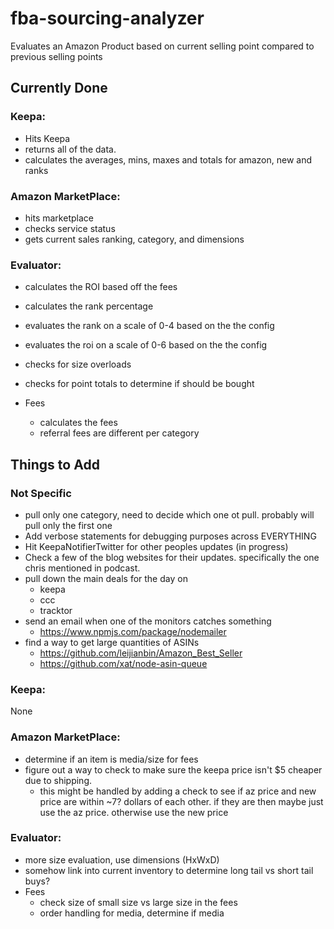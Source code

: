 # fba-sourcing-analyzer
Evaluates an Amazon Product based on current selling point compared to previous selling points

## Currently Done

### Keepa:
- Hits Keepa
- returns all of the data.
- calculates the averages, mins, maxes and totals for amazon, new and ranks

### Amazon MarketPlace:
- hits marketplace
- checks service status
- gets current sales ranking, category, and dimensions

### Evaluator:
- calculates the ROI based off the fees
- calculates the rank percentage
- evaluates the rank on a scale of 0-4 based on the the config
- evaluates the roi on a scale of 0-6 based on the the config
- checks for size overloads
- checks for point totals to determine if should be bought

- Fees
  - calculates the fees
  - referral fees are different per category


## Things to Add

### Not Specific
- pull only one category, need to decide which one ot pull. probably will pull only the first one
- Add verbose statements for debugging purposes across EVERYTHING
- Hit KeepaNotifierTwitter for other peoples updates (in progress)
- Check a few of the blog websites for their updates. specifically the one chris mentioned in podcast.
- pull down the main deals for the day on
  - keepa
  - ccc
  - tracktor
- send an email when one of the monitors catches something
  - https://www.npmjs.com/package/nodemailer
- find a way to get large quantities of ASINs
  - https://github.com/leijianbin/Amazon_Best_Seller
  - https://github.com/xat/node-asin-queue

### Keepa:
None

### Amazon MarketPlace:
- determine if an item is media/size for fees
- figure out a way to check to make sure the keepa price isn't $5 cheaper due to shipping.
  - this might be handled by adding a check to see if az price and new price are within ~7? dollars of each other. if they are then maybe just use the az price. otherwise use the new price

### Evaluator:
- more size evaluation, use dimensions (HxWxD)
- somehow link into current inventory to determine long tail vs short tail buys?
- Fees
  - check size of small size vs large size in the fees
  - order handling for media, determine if media